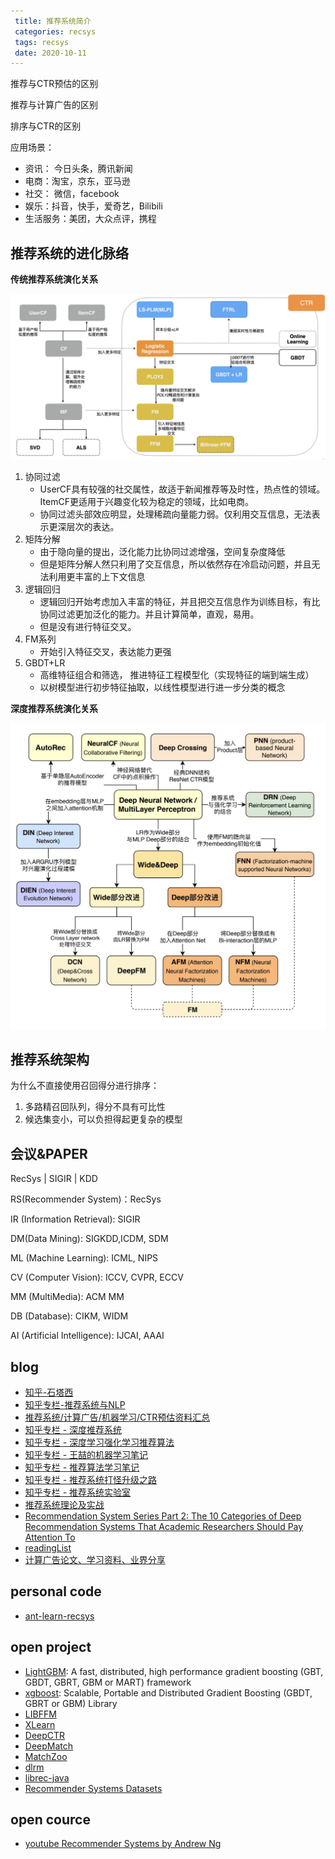 ```yaml
---
 title: 推荐系统简介
 categories: recsys
 tags: recsys
 date: 2020-10-11
---
```


推荐与CTR预估的区别

推荐与计算广告的区别

排序与CTR的区别

应用场景：

- 资讯： 今日头条，腾讯新闻
- 电商：淘宝，京东，亚马逊
- 社交： 微信，facebook
- 娱乐：抖音，快手，爱奇艺，Bilibili
- 生活服务：美团，大众点评，携程


##  推荐系统的进化脉络

**传统推荐系统演化关系**

![recsys_revolution1](imgs/recsys_revolution1.png)

1. 协同过滤
    - UserCF具有较强的社交属性，故适于新闻推荐等及时性，热点性的领域。ItemCF更适用于兴趣变化较为稳定的领域，比如电商。
    - 协同过滤头部效应明显，处理稀疏向量能力弱。仅利用交互信息，无法表示更深层次的表达。
2. 矩阵分解
    - 由于隐向量的提出，泛化能力比协同过滤增强，空间复杂度降低
    - 但是矩阵分解人然只利用了交互信息，所以依然存在冷启动问题，并且无法利用更丰富的上下文信息
3. 逻辑回归
    - 逻辑回归开始考虑加入丰富的特征，并且把交互信息作为训练目标，有比协同过滤更加泛化的能力。并且计算简单，直观，易用。
    - 但是没有进行特征交叉。
4. FM系列
    - 开始引入特征交叉，表达能力更强
5. GBDT+LR
    - 高维特征组合和筛选， 推进特征工程模型化（实现特征的端到端生成）
    - 以树模型进行初步特征抽取，以线性模型进行进一步分类的概念

**深度推荐系统演化关系**

![recsys_revolution2](imgs/recsys_revolution2.jpg)


## 推荐系统架构

为什么不直接使用召回得分进行排序：
1. 多路精召回队列，得分不具有可比性
2. 候选集变小，可以负担得起更复杂的模型



## 会议&PAPER

RecSys | SIGIR | KDD

RS(Recommender System)：RecSys

IR (Information Retrieval): SIGIR

DM(Data Mining): SIGKDD,ICDM, SDM

ML (Machine Learning): ICML, NIPS

CV (Computer Vision): ICCV, CVPR, ECCV

MM (MultiMedia): ACM MM

DB (Database): CIKM, WIDM

AI (Artificial Intelligence): IJCAI, AAAI

## blog

- [知乎-石塔西](https://www.zhihu.com/people/si-ta-xi/posts)
- [知乎专栏-推荐系统与NLP](https://www.zhihu.com/column/c_1068100809786458112)
- [推荐系统/计算广告/机器学习/CTR预估资料汇总](https://awesomeopensource.com/project/mJackie/RecSys)
- [知乎专栏 - 深度推荐系统](https://www.zhihu.com/column/deep-recsys)
- [知乎专栏 - 深度学习强化学习推荐算法](https://www.zhihu.com/column/c_1122565407583678464)
- [知乎专栏 - 王喆的机器学习笔记](https://zhuanlan.zhihu.com/wangzhenotes)
- [知乎专栏 - 推荐算法学习笔记](https://www.zhihu.com/column/c_1223287189188190208)
- [知乎专栏 - 推荐系统打怪升级之路](https://www.zhihu.com/column/c_1112294571937193984)
- [知乎专栏 - 推荐系统实验室](https://www.zhihu.com/column/wangziji)
- [推荐系统理论及实战](https://www.jianshu.com/nb/21403842)
- [Recommendation System Series Part 2: The 10 Categories of Deep Recommendation Systems That Academic Researchers Should Pay Attention To](https://towardsdatascience.com/recommendation-system-series-part-2-the-10-categories-of-deep-recommendation-systems-that-189d60287b58)
- [readingList](https://github.com/DeepGraphLearning/RecommenderSystems/blob/master/readingList.md)
- [计算广告论文、学习资料、业界分享](https://github.com/wzhe06/Ad-papers)


## personal code

- [ant-learn-recsys](https://github.com/peiss/ant-learn-recsys/tree/08f8df7d158706716e9323424f8085d01b047366)


## open project

- [LightGBM](https://github.com/Microsoft/LightGBM): A fast, distributed, high performance gradient boosting (GBT, GBDT, GBRT, GBM or MART) framework
- [xgboost](https://github.com/dmlc/xgboost): Scalable, Portable and Distributed Gradient Boosting (GBDT, GBRT or GBM) Library
- [LIBFFM]()
- [XLearn](https://github.com/aksnzhy/xlearn)
- [DeepCTR](https://github.com/shenweichen/DeepCTR)
- [DeepMatch](https://github.com/shenweichen/DeepMatch)
- [MatchZoo](https://github.com/NTMC-Community/MatchZoo)
- [dlrm](https://github.com/facebookresearch/dlrm)
- [librec-java]()
- [Recommender Systems Datasets](https://cseweb.ucsd.edu/~jmcauley/datasets.html)

## open cource

- [youtube Recommender Systems by Andrew Ng](https://www.youtube.com/watch?v=giIXNoiqO_U&list=PL-6SiIrhTAi6x4Oq28s7yy94ubLzVXabj)
